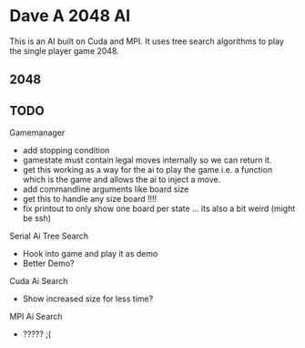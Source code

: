 Dave A 2048 AI
==============

This is an AI built on Cuda and MPI.
It uses tree search algorithms to play the single player game 2048.

2048
----


TODO
----

Gamemanager
- add stopping condition
- gamestate must contain legal moves internally so we can return it.
- get this working as a way for the ai to play the game i.e. a function which is the game and allows the ai to inject a move.
- add commandline arguments like board size
- get this to handle any size board !!!!
- fix printout to only show one board per state ... its also a bit weird (might be ssh)

Serial Ai Tree Search
- Hook into game and play it as demo
- Better Demo?

Cuda Ai Search
- Show increased size for less time?

MPI Ai Search
- ????? ;(